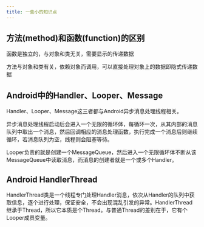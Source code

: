 ```yaml
---
title: 一些小的知识点
---
```


## 方法(method)和函数(function)的区别

函数是独立的，与对象和类无关，需要显示的传递数据

方法与对象和类有关，依赖对象而调用，可以直接处理对象上的数据即隐式传递数据

## Android中的Handler、Looper、Message 

Handler、Looper、Message这三者都与Android异步消息处理线程相关。

异步消息处理线程启动后会进入一个无限的循环体，每循环一次，从其内部的消息队列中取出一个消息，然后回调相应的消息处理函数，执行完成一个消息后则继续循环，若消息队列为空，线程则会阻塞等待。

Looper负责的就是创建一个MessageQueue，然后进入一个无限循环体不断从该MessageQueue中读取消息，而消息的创建者就是一个或多个Handler。

## Android HandlerThread

HandlerThread类是一个线程专门处理Handler消息，依次从Handler的队列中获取信息，逐个进行处理，保证安全，不会出现混乱引发的异常。HandlerThread继承于Thread，所以它本质是个Thread。与普通Thread的差别在于，它有个Looper成员变量。